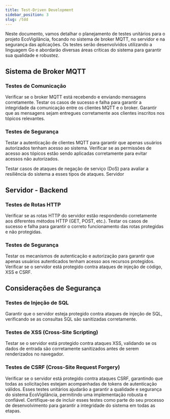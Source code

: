 ```yaml
---
title: Test-Driven Development
sidebar_position: 3
slug: /tdd
---
```


Neste documento, vamos detalhar o planejamento de testes unitários para o projeto EcoVigilância, focando no sistema de broker MQTT, no servidor e na segurança das aplicações. Os testes serão desenvolvidos utilizando a linguagem Go e abordarão diversas áreas críticas do sistema para garantir sua qualidade e robustez.

## Sistema de Broker MQTT

### Testes de Comunicação
Verificar se o broker MQTT está recebendo e enviando mensagens corretamente.
Testar os casos de sucesso e falha para garantir a integridade da comunicação entre os clientes MQTT e o broker.
Garantir que as mensagens sejam entregues corretamente aos clientes inscritos nos tópicos relevantes.

### Testes de Segurança
Testar a autenticação de clientes MQTT para garantir que apenas usuários autorizados tenham acesso ao sistema.
Verificar se as permissões de acesso aos tópicos estão sendo aplicadas corretamente para evitar acessos não autorizados.

Testar casos de ataques de negação de serviço (DoS) para avaliar a resiliência do sistema a esses tipos de ataques.
Servidor

## Servidor - Backend 

### Testes de Rotas HTTP
Verificar se as rotas HTTP do servidor estão respondendo corretamente aos diferentes métodos HTTP (GET, POST, etc.).
Testar os casos de sucesso e falha para garantir o correto funcionamento das rotas protegidas e não protegidas.

### Testes de Segurança
Testar os mecanismos de autenticação e autorização para garantir que apenas usuários autenticados tenham acesso aos recursos protegidos.
Verificar se o servidor está protegido contra ataques de injeção de código, XSS e CSRF.

## Considerações de Segurança

### Testes de Injeção de SQL
Garantir que o servidor esteja protegido contra ataques de injeção de SQL, verificando se as consultas SQL são sanitizadas corretamente.

### Testes de XSS (Cross-Site Scripting)
Testar se o servidor está protegido contra ataques XSS, validando se os dados de entrada são corretamente sanitizados antes de serem renderizados no navegador.

### Testes de CSRF (Cross-Site Request Forgery)
Verificar se o servidor está protegido contra ataques CSRF, garantindo que todas as solicitações estejam acompanhadas de tokens de autenticação válidos.
Esses testes unitários ajudarão a garantir a qualidade e segurança do sistema EcoVigilância, permitindo uma implementação robusta e confiável. Certifique-se de incluir esses testes como parte do seu processo de desenvolvimento para garantir a integridade do sistema em todas as etapas.